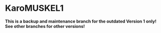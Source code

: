 KaroMUSKEL1
===========

<b>This is a backup and maintenance branch for the outdated Version 1 only!<br>
See other branches for other versions!</b>
